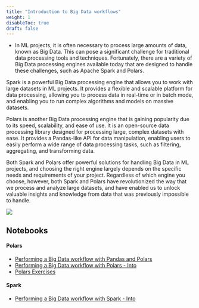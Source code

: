 ```yaml
---
title: "Introduction to Big Data workflows"
weight: 1
disableToc: true
draft: false
---
```



* In ML projects, it is often necessary to process large amounts of data, known as Big Data. This can pose a significant challenge for traditional data processing tools and techniques. Fortunately, there are a variety of Big Data processing engines available today that are designed to handle these challenges, such as Apache Spark and Polars.

Spark is a powerful Big Data processing engine that allows you to work with large datasets in ML projects. It provides a flexible and scalable platform for data processing, allowing you to process data in real-time or in batch mode, and enabling you to run complex algorithms and models on massive datasets.

Polars is another Big Data processing engine that is gaining popularity due to its speed, scalability, and ease of use. It is an open-source data processing library designed for processing large, complex datasets with ease. It provides a Pandas-like API for data manipulation, enabling users to easily perform a wide range of data processing tasks, such as filtering, aggregating, and transforming data.

Both Spark and Polars offer powerful solutions for handling Big Data in ML projects, and choosing the right engine largely depends on the specific needs and requirements of your project. Regardless of which engine you choose, however, both Spark and Polars have revolutionized the way that we process and analyze large datasets, and have enabled us to unlock valuable insights and knowledge from data that was previously impossible to handle.

![](https://www.dominodatalab.com/hs-fs/hubfs/Imported_Blog_Media/polars_benchmark.png?width=774&name=polars_benchmark.png)

   

## Notebooks

#### Polars
* [Performing a Big Data workflow with Pandas and Polars](https://colab.research.google.com/github/aaubs/ds-master/blob/main/notebooks/M6_Performing_a_Big_Data_workflow_with_Pandas_and_Polars.ipynb)
* [Performing a Big Data workflow with Polars - Into](https://colab.research.google.com/github/aaubs/ds-master/blob/main/notebooks/M6_Performing_a_Big_Data_workflow_with_Polars_Into.ipynb)
* [Polars Exercises](https://colab.research.google.com/github/aaubs/ds-master/blob/main/notebooks/M6_Polars_Exercises.ipynb)

#### Spark
* [Performing a Big Data workflow with Spark - Into]()


